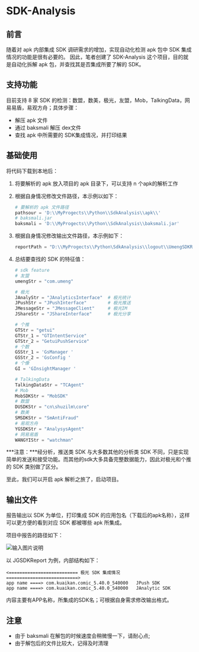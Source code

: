 # SDK-Analysis

## 前言

随着对 apk 内部集成 SDK 调研需求的增加，实现自动化检测 apk 包中 SDK 集成情况的功能是很有必要的。 因此，笔者创建了 SDK-Analysis 这个项目，目的就是自动化拆解 apk 包，并查找其是否集成所要了解的 SDK。

## 支持功能

目前支持 8 家 SDK 的检测：数盟，数美，极光，友盟，Mob，TalkingData，网易易盾，易观方舟；具体步骤：

- 解压 apk 文件
- 通过 baksmali 解压 dex文件
- 查找 apk 中所需要的 SDK集成情况，并打印结果

## 基础使用
将代码下载到本地后：

1. 将要解析的 apk 放入项目的 apk 目录下，可以支持 n 个apk的解析工作

2. 根据自身情况修改文件路径，本示例以如下：

   ```Python
   # 要解析的 apk 文件路径
   pathsour = 'D:\\MyProgects\\Python\\SdkAnalysis\\apk\\'
   # baksmali.jar
   baksmali = 'D:\\MyProgects\\Python\\SdkAnalysis\\baksmali.jar'
   ```

3. 根据自身情况修改输出文件路径，本示例如下：

   ```Python
   reportPath = "D:\\MyProgects\\Python\SdkAnalysis\\logout\\UmengSDKReport.txt"
   ```

4. 总结要查找的 SDK 的特征值：

   ```Python
   # sdk feature
   # 友盟
   umengStr = "com.umeng"
   
   # 极光
   JAnalyStr = "JAnalyticsInterface"  # 极光统计
   JPushStr = "JPushInterface"        # 极光推送
   JMessageStr = "JMessageClient"     # 极光IM
   JShareStr = "JShareInterface"      # 极光分享
   
   # 个推
   GTStr = "getui"
   GTStr_1 = "GTIntentService"
   GTStr_2 = "GetuiPushService"
   # 个数
   GSStr_1 = 'GsManager '
   GSStr_2 = 'GsConfig '
   # 个像
   GI = 'GInsightManager '
   
   # TalkingData
   TalkingDataStr = "TCAgent"
   # Mob
   MobSDKStr = "MobSDK"
   # 数盟
   DUSDKStr = "cn\shuzilm\core"
   # 数美
   SMSDKStr = "SmAntiFraud"
   # 易观方舟
   YGSDKStr = "AnalysysAgent"
   # 网易易盾
   WANGYIStr = "watchman"
   ```

***注意：***经分析，推送类 SDK 与大多数其他的分析类 SDK 不同，只是实现简单的发送和接受功能。而其他的sdk大多具备完整数据能力，因此对极光和个推的 SDK 类别做了区分。

至此，我们可以开启 apk 解析之旅了，启动项目。

## 输出文件

报告输出以 SDK 为单位，打印集成 SDK 的应用包名（下载后的apk名称），这样可以更方便的看到对应 SDK 都被哪些 apk 所集成。

项目中报告的路径如下：

 ![输入图片说明](https://images.gitee.com/uploads/images/2019/0619/164141_e2bcb265_5083058.png "6C659861-35C3-4dcc-887E-23CB42DD4B68.png")

以 JGSDKReport 为例，内部结构如下：

```
<========================== 极光 SDK 集成情况 ===========================>
app name ====> com.kuaikan.comic_5.40.0_540000   JPush SDK
app name ====> com.kuaikan.comic_5.40.0_540000   JAnalytic SDK
```

内容主要有APP名称，所集成的SDK名；可根据自身需求修改输出格式。

## 注意

- 由于  baksmali 在解包的时候速度会稍微慢一下，请耐心点;
- 由于解包后的文件比较大，记得及时清理

